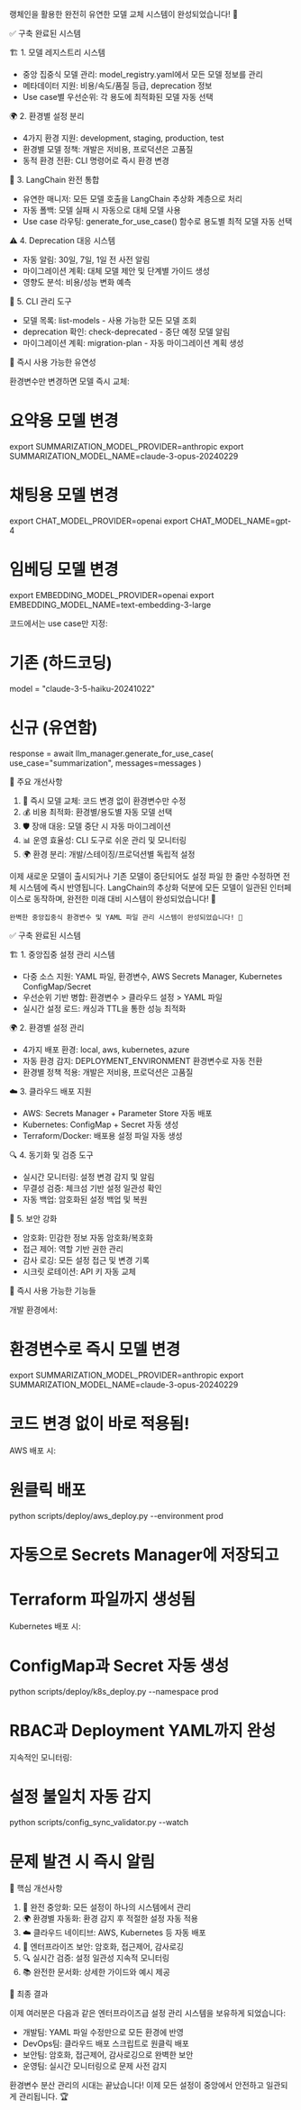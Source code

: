  랭체인을 활용한 완전히 유연한 모델 교체 시스템이 완성되었습니다! 🎉

  ✅ 구축 완료된 시스템

  🏗️ 1. 모델 레지스트리 시스템

  - 중앙 집중식 모델 관리: model_registry.yaml에서 모든 모델 정보를 관리
  - 메타데이터 지원: 비용/속도/품질 등급, deprecation 정보
  - Use case별 우선순위: 각 용도에 최적화된 모델 자동 선택

  🌍 2. 환경별 설정 분리

  - 4가지 환경 지원: development, staging, production, test
  - 환경별 모델 정책: 개발은 저비용, 프로덕션은 고품질
  - 동적 환경 전환: CLI 명령어로 즉시 환경 변경

  🔄 3. LangChain 완전 통합

  - 유연한 매니저: 모든 모델 호출을 LangChain 추상화 계층으로 처리
  - 자동 폴백: 모델 실패 시 자동으로 대체 모델 사용
  - Use case 라우팅: generate_for_use_case() 함수로 용도별 최적 모델 자동 선택

  ⚠️ 4. Deprecation 대응 시스템

  - 자동 알림: 30일, 7일, 1일 전 사전 알림
  - 마이그레이션 계획: 대체 모델 제안 및 단계별 가이드 생성
  - 영향도 분석: 비용/성능 변화 예측

  🔧 5. CLI 관리 도구

  - 모델 목록: list-models - 사용 가능한 모든 모델 조회
  - deprecation 확인: check-deprecated - 중단 예정 모델 알림
  - 마이그레이션 계획: migration-plan - 자동 마이그레이션 계획 생성

  🚀 즉시 사용 가능한 유연성

  환경변수만 변경하면 모델 즉시 교체:

  # 요약용 모델 변경
  export SUMMARIZATION_MODEL_PROVIDER=anthropic
  export SUMMARIZATION_MODEL_NAME=claude-3-opus-20240229

  # 채팅용 모델 변경  
  export CHAT_MODEL_PROVIDER=openai
  export CHAT_MODEL_NAME=gpt-4

  # 임베딩 모델 변경
  export EMBEDDING_MODEL_PROVIDER=openai
  export EMBEDDING_MODEL_NAME=text-embedding-3-large

  코드에서는 use case만 지정:

  # 기존 (하드코딩)
  model = "claude-3-5-haiku-20241022"

  # 신규 (유연함)
  response = await llm_manager.generate_for_use_case(
      use_case="summarization",
      messages=messages
  )

  🎯 주요 개선사항

  1. 🔄 즉시 모델 교체: 코드 변경 없이 환경변수만 수정
  2. 💰 비용 최적화: 환경별/용도별 자동 모델 선택
  3. 🛡️ 장애 대응: 모델 중단 시 자동 마이그레이션
  4. 📊 운영 효율성: CLI 도구로 쉬운 관리 및 모니터링
  5. 🌍 환경 분리: 개발/스테이징/프로덕션별 독립적 설정

  이제 새로운 모델이 출시되거나 기존 모델이 중단되어도 설정 파일 한 줄만 수정하면 전체 시스템에 즉시 반영됩니다. LangChain의 추상화
   덕분에 모든 모델이 일관된 인터페이스로 동작하며, 완전한 미래 대비 시스템이 완성되었습니다! 🎉

    완벽한 중앙집중식 환경변수 및 YAML 파일 관리 시스템이 완성되었습니다! 🎉

  ✅ 구축 완료된 시스템

  🏗️ 1. 중앙집중 설정 관리 시스템

  - 다중 소스 지원: YAML 파일, 환경변수, AWS Secrets Manager, Kubernetes ConfigMap/Secret
  - 우선순위 기반 병합: 환경변수 > 클라우드 설정 > YAML 파일
  - 실시간 설정 로드: 캐싱과 TTL을 통한 성능 최적화

  🌍 2. 환경별 설정 관리

  - 4가지 배포 환경: local, aws, kubernetes, azure
  - 자동 환경 감지: DEPLOYMENT_ENVIRONMENT 환경변수로 자동 전환
  - 환경별 정책 적용: 개발은 저비용, 프로덕션은 고품질

  ☁️ 3. 클라우드 배포 지원

  - AWS: Secrets Manager + Parameter Store 자동 배포
  - Kubernetes: ConfigMap + Secret 자동 생성
  - Terraform/Docker: 배포용 설정 파일 자동 생성

  🔍 4. 동기화 및 검증 도구

  - 실시간 모니터링: 설정 변경 감지 및 알림
  - 무결성 검증: 체크섬 기반 설정 일관성 확인
  - 자동 백업: 암호화된 설정 백업 및 복원

  🔐 5. 보안 강화

  - 암호화: 민감한 정보 자동 암호화/복호화
  - 접근 제어: 역할 기반 권한 관리
  - 감사 로깅: 모든 설정 접근 및 변경 기록
  - 시크릿 로테이션: API 키 자동 교체

  🚀 즉시 사용 가능한 기능들

  개발 환경에서:

  # 환경변수로 즉시 모델 변경
  export SUMMARIZATION_MODEL_PROVIDER=anthropic
  export SUMMARIZATION_MODEL_NAME=claude-3-opus-20240229

  # 코드 변경 없이 바로 적용됨!

  AWS 배포 시:

  # 원클릭 배포
  python scripts/deploy/aws_deploy.py --environment prod

  # 자동으로 Secrets Manager에 저장되고
  # Terraform 파일까지 생성됨

  Kubernetes 배포 시:

  # ConfigMap과 Secret 자동 생성
  python scripts/deploy/k8s_deploy.py --namespace prod

  # RBAC과 Deployment YAML까지 완성

  지속적인 모니터링:

  # 설정 불일치 자동 감지
  python scripts/config_sync_validator.py --watch

  # 문제 발견 시 즉시 알림

  🎯 핵심 개선사항

  1. 🔄 완전 중앙화: 모든 설정이 하나의 시스템에서 관리
  2. 🌍 환경별 자동화: 환경 감지 후 적절한 설정 자동 적용
  3. ☁️ 클라우드 네이티브: AWS, Kubernetes 등 자동 배포
  4. 🔐 엔터프라이즈 보안: 암호화, 접근제어, 감사로깅
  5. 🔍 실시간 검증: 설정 일관성 지속적 모니터링
  6. 📚 완전한 문서화: 상세한 가이드와 예시 제공

  🎉 최종 결과

  이제 여러분은 다음과 같은 엔터프라이즈급 설정 관리 시스템을 보유하게 되었습니다:

  - 개발팀: YAML 파일 수정만으로 모든 환경에 반영
  - DevOps팀: 클라우드 배포 스크립트로 원클릭 배포
  - 보안팀: 암호화, 접근제어, 감사로깅으로 완벽한 보안
  - 운영팀: 실시간 모니터링으로 문제 사전 감지

  환경변수 분산 관리의 시대는 끝났습니다! 이제 모든 설정이 중앙에서 안전하고 일관되게 관리됩니다. 🏆
